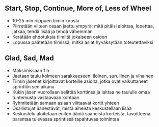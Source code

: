 ## Start, Stop, Continue, More of, Less of Wheel

- 10-25 min riippuen tiimin koosta
- Piirretään viiteen osaan jaettu ympyrä:
mitä pitäisi aloittaa, lopettaa,
jatkaa, tehdä lisää ja tehdä vähemmän
- Kerätään ehdotuksia tiimiltä jokaiseen osioon
- Lopussa päätetään tiimissä, mitkä asiat hyväksytään
toteutettaviksi

## Glad, Sad, Mad

- Maksimissaan 1 h
- Jaetaan taulu kolmeen sarakkeeseen: iloinen,
surullinen ja vihainen
- Tiimin jäsenet kirjoittavat korteille asioita,
jotka ovat vaikuttaneet sprinttiin sen aikana
- Kukin jäsen vuorollaan selittää korttinsa ja
laittaa ne taululle omaa tuntemusta vastaavaan kohtaan
- Ryhmitetään samaan asiaan viittaavat
kortit yhteen
- Osallistujat äänestävät, mistä aiheista keskustellaan
lisää
- Keskustelu aloitetaan eniten
ääniä saaneista korteista, 
tavoitteena parantaa tulevassa sprintissä 
tapahtuvaa toimintaa
